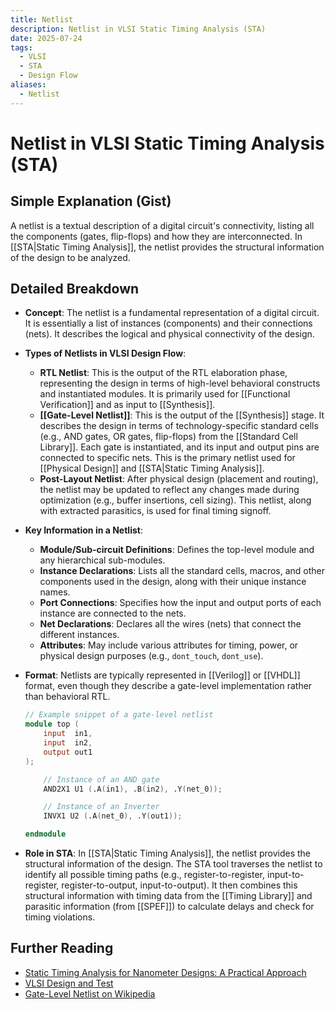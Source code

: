 ```yaml
---
title: Netlist
description: Netlist in VLSI Static Timing Analysis (STA)
date: 2025-07-24
tags:
  - VLSI
  - STA
  - Design Flow
aliases:
  - Netlist
---
```


# Netlist in VLSI Static Timing Analysis (STA)

## Simple Explanation (Gist)
A netlist is a textual description of a digital circuit's connectivity, listing all the components (gates, flip-flops) and how they are interconnected. In [[STA|Static Timing Analysis]], the netlist provides the structural information of the design to be analyzed.

## Detailed Breakdown

*   **Concept**: The netlist is a fundamental representation of a digital circuit. It is essentially a list of instances (components) and their connections (nets). It describes the logical and physical connectivity of the design.

*   **Types of Netlists in VLSI Design Flow**: 
    *   **RTL Netlist**: This is the output of the RTL elaboration phase, representing the design in terms of high-level behavioral constructs and instantiated modules. It is primarily used for [[Functional Verification]] and as input to [[Synthesis]].
    *   **[[Gate-Level Netlist]]**: This is the output of the [[Synthesis]] stage. It describes the design in terms of technology-specific standard cells (e.g., AND gates, OR gates, flip-flops) from the [[Standard Cell Library]]. Each gate is instantiated, and its input and output pins are connected to specific nets. This is the primary netlist used for [[Physical Design]] and [[STA|Static Timing Analysis]].
    *   **Post-Layout Netlist**: After physical design (placement and routing), the netlist may be updated to reflect any changes made during optimization (e.g., buffer insertions, cell sizing). This netlist, along with extracted parasitics, is used for final timing signoff.

*   **Key Information in a Netlist**: 
    *   **Module/Sub-circuit Definitions**: Defines the top-level module and any hierarchical sub-modules.
    *   **Instance Declarations**: Lists all the standard cells, macros, and other components used in the design, along with their unique instance names.
    *   **Port Connections**: Specifies how the input and output ports of each instance are connected to the nets.
    *   **Net Declarations**: Declares all the wires (nets) that connect the different instances.
    *   **Attributes**: May include various attributes for timing, power, or physical design purposes (e.g., `dont_touch`, `dont_use`).

*   **Format**: Netlists are typically represented in [[Verilog]] or [[VHDL]] format, even though they describe a gate-level implementation rather than behavioral RTL.

    ```verilog
    // Example snippet of a gate-level netlist
    module top (
        input  in1,
        input  in2,
        output out1
    );

        // Instance of an AND gate
        AND2X1 U1 (.A(in1), .B(in2), .Y(net_0));

        // Instance of an Inverter
        INVX1 U2 (.A(net_0), .Y(out1));

    endmodule
    ```

*   **Role in STA**: In [[STA|Static Timing Analysis]], the netlist provides the structural information of the design. The STA tool traverses the netlist to identify all possible timing paths (e.g., register-to-register, input-to-register, register-to-output, input-to-output). It then combines this structural information with timing data from the [[Timing Library]] and parasitic information (from [[SPEF]]) to calculate delays and check for timing violations.

## Further Reading

*   [Static Timing Analysis for Nanometer Designs: A Practical Approach](https://www.amazon.com/Static-Timing-Analysis-Nanometer-Designs/dp/0387257027)
*   [VLSI Design and Test](https://www.amazon.com/VLSI-Design-Test-S-K-Kataria/dp/818527403X)
*   [Gate-Level Netlist on Wikipedia](https://en.wikipedia.org/wiki/Gate-level_netlist)